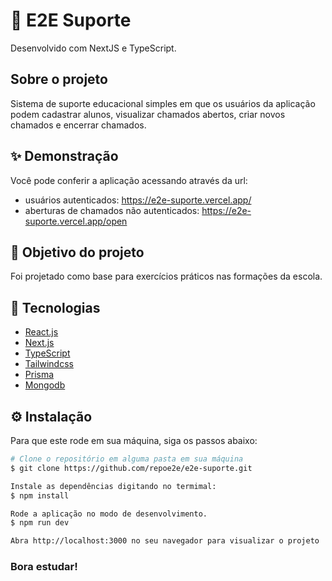 
# 🚀 E2E Suporte

Desenvolvido com NextJS e TypeScript.

## Sobre o projeto

Sistema de suporte educacional simples  em que os usuários da aplicação podem cadastrar alunos, visualizar chamados abertos, criar novos chamados e encerrar chamados.

## ✨ Demonstração

Você pode conferir a aplicação acessando através da url:
- usuários autenticados: https://e2e-suporte.vercel.app/
- aberturas de chamados não autenticados: https://e2e-suporte.vercel.app/open

## 🎯 Objetivo do projeto

Foi projetado como base para exercícios práticos nas formações da escola.

## 📝 Tecnologias

- [React.js](https://pt-br.reactjs.org)
- [Next.js](https://nextjs.org)
- [TypeScript](https://www.typescriptlang.org/)
- [Tailwindcss](https://tailwindcss.com/)
- [Prisma](https://www.prisma.io/)
- [Mongodb](https://www.mongodb.com/pt-br)

## ⚙️ Instalação

Para que este rode em sua máquina, siga os passos abaixo:

```bash
# Clone o repositório em alguma pasta em sua máquina
$ git clone https://github.com/repoe2e/e2e-suporte.git

Instale as dependências digitando no termimal:
$ npm install

Rode a aplicação no modo de desenvolvimento.
$ npm run dev

Abra http://localhost:3000 no seu navegador para visualizar o projeto
```

### Bora estudar!
